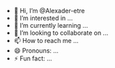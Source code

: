 - 👋 Hi, I’m @Alexader-etre
- 👀 I’m interested in ...
- 🌱 I’m currently learning ...
- 💞️ I’m looking to collaborate on ...
- 📫 How to reach me ...
- 😄 Pronouns: ...
- ⚡ Fun fact: ...

<!---
Alexader-etre/Alexader-etre is a ✨ special ✨ repository because its `README.md` (this file) appears on your GitHub profile.
You can click the Preview link to take a look at your changes.
--->
